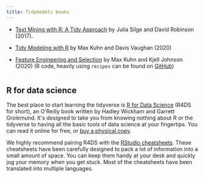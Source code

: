 ```yaml
---
title: Tidymodels books
---
```



 * [Text Mining with R: A Tidy Approach](https://www.tidytextmining.com/) by Julia Silge and David Robinson (2017). 

 * [Tidy Modeling with R](https://TMwR.org) by Max Kuhn and Davis Vaughan (2020) 

 * [Feature Engineering and Selection](https://bookdown.org/max/FES) by Max Kuhn and Kjell Johnson (2020) (R code, heavily using `recipes` can be found on [GitHub](https://github.com/topepo/FES))


<!----- Page content ---->
<a href="http://amzn.to/2aHLAQ1"><img class="bookCover" src="../images/cover.png" alt=""></a>

<h2 class='noTrickPadding' id='r4ds'>R for data science</h2>

The best place to start learning the tidyverse is [R for Data Science](http://r4ds.had.co.nz) (R4DS for short), an O'Reilly book written by Hadley Wickham and Garrett Grolemund. It's designed to take you from knowing nothing about R or the tidyverse to having all the basic tools of data science at your fingertips. You can read it online for free, or [buy a physical copy](http://amzn.to/2aHLAQ1). 

We highly recommend pairing R4DS with the [RStudio cheatsheets](https://www.rstudio.com/resources/cheatsheets/). These cheatsheets have been carefully designed to pack a lot of information into a small amount of space. You can keep them handy at your desk and quickly jog your memory when you get stuck. Most of the cheatsheets have been translated into multiple languages.
